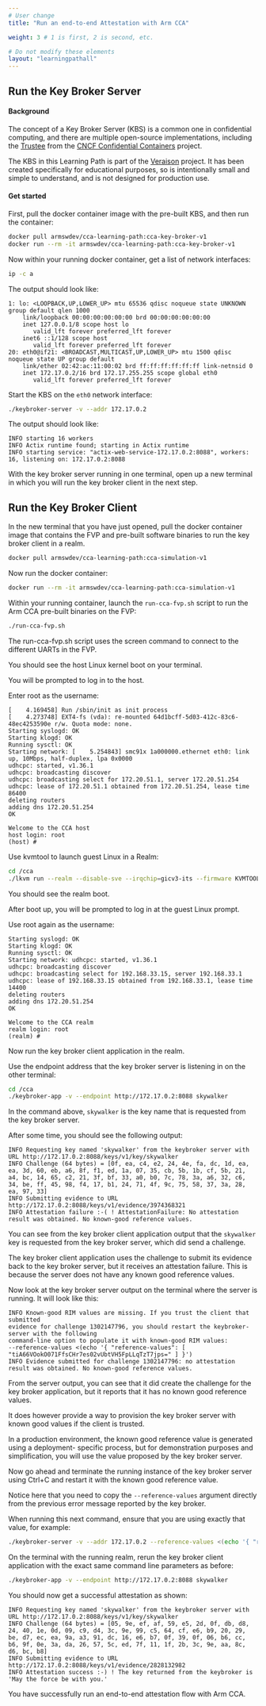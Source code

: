 ```yaml
---
# User change
title: "Run an end-to-end Attestation with Arm CCA"

weight: 3 # 1 is first, 2 is second, etc.

# Do not modify these elements
layout: "learningpathall"
---
```


## Run the Key Broker Server

#### Background

The concept of a Key Broker Server (KBS) is a common one in confidential computing, and there are multiple open-source implementations, including the [Trustee](https://github.com/confidential-containers/trustee) from the [CNCF Confidential Containers](https://confidentialcontainers.org/) project. 

The KBS in this Learning Path is part of the [Veraison](https://github.com/veraison) project. It has been created specifically for educational purposes, so is intentionally small and simple to understand, and is not designed for production use. 

#### Get started

First, pull the docker container image with the pre-built KBS, and then run the container:

```bash
docker pull armswdev/cca-learning-path:cca-key-broker-v1
docker run --rm -it armswdev/cca-learning-path:cca-key-broker-v1
```

Now within your running docker container, get a list of network interfaces:

```bash
ip -c a
```

The output should look like:

```output
1: lo: <LOOPBACK,UP,LOWER_UP> mtu 65536 qdisc noqueue state UNKNOWN group default qlen 1000
    link/loopback 00:00:00:00:00:00 brd 00:00:00:00:00:00
    inet 127.0.0.1/8 scope host lo
       valid_lft forever preferred_lft forever
    inet6 ::1/128 scope host
       valid_lft forever preferred_lft forever
20: eth0@if21: <BROADCAST,MULTICAST,UP,LOWER_UP> mtu 1500 qdisc noqueue state UP group default
    link/ether 02:42:ac:11:00:02 brd ff:ff:ff:ff:ff:ff link-netnsid 0
    inet 172.17.0.2/16 brd 172.17.255.255 scope global eth0
       valid_lft forever preferred_lft forever
```
Start the KBS on the `eth0` network interface:

```bash
./keybroker-server -v --addr 172.17.0.2
```

The output should look like:

```output
INFO starting 16 workers
INFO Actix runtime found; starting in Actix runtime
INFO starting service: "actix-web-service-172.17.0.2:8088", workers: 16, listening on: 172.17.0.2:8088
```

With the key broker server running in one terminal, open up a new terminal in which you will run the key broker client in the next step.

## Run the Key Broker Client

In the new terminal that you have just opened, pull the docker container image that contains the FVP and pre-built software binaries to run the key broker client in a realm.

```bash
docker pull armswdev/cca-learning-path:cca-simulation-v1
```

Now run the docker container:
```bash
docker run --rm -it armswdev/cca-learning-path:cca-simulation-v1
```

Within your running container, launch the `run-cca-fvp.sh` script to run the Arm CCA pre-built binaries on the FVP:

```bash
./run-cca-fvp.sh
```
The run-cca-fvp.sh script uses the screen command to connect to the different UARTs in the FVP.

You should see the host Linux kernel boot on your terminal. 

You will be prompted to log in to the host. 

Enter root as the username:

```output
[    4.169458] Run /sbin/init as init process
[    4.273748] EXT4-fs (vda): re-mounted 64d1bcff-5d03-412c-83c6-48ec4253590e r/w. Quota mode: none.
Starting syslogd: OK
Starting klogd: OK
Running sysctl: OK
Starting network: [    5.254843] smc91x 1a000000.ethernet eth0: link up, 10Mbps, half-duplex, lpa 0x0000
udhcpc: started, v1.36.1
udhcpc: broadcasting discover
udhcpc: broadcasting select for 172.20.51.1, server 172.20.51.254
udhcpc: lease of 172.20.51.1 obtained from 172.20.51.254, lease time 86400
deleting routers
adding dns 172.20.51.254
OK

Welcome to the CCA host
host login: root
(host) #
```
Use kvmtool to launch guest Linux in a Realm:
```bash
cd /cca
./lkvm run --realm --disable-sve --irqchip=gicv3-its --firmware KVMTOOL_EFI.fd -c 1 -m 512 --no-pvtime --force-pci --disk guest-disk.img --measurement-algo=sha256 --restricted_mem 
```
You should see the realm boot. 

After boot up, you will be prompted to log in at the guest Linux prompt. 

Use root again as the username:

```output
Starting syslogd: OK
Starting klogd: OK
Running sysctl: OK
Starting network: udhcpc: started, v1.36.1
udhcpc: broadcasting discover
udhcpc: broadcasting select for 192.168.33.15, server 192.168.33.1
udhcpc: lease of 192.168.33.15 obtained from 192.168.33.1, lease time 14400
deleting routers
adding dns 172.20.51.254
OK

Welcome to the CCA realm
realm login: root
(realm) #
```

Now run the key broker client application in the realm. 

Use the endpoint address that the key broker server is listening in on the other terminal:

```bash
cd /cca 
./keybroker-app -v --endpoint http://172.17.0.2:8088 skywalker 
```
In the command above, `skywalker` is the key name that is requested from the key broker server. 

After some time, you should see the following output:
```
INFO Requesting key named 'skywalker' from the keybroker server with URL http://172.17.0.2:8088/keys/v1/key/skywalker
INFO Challenge (64 bytes) = [0f, ea, c4, e2, 24, 4e, fa, dc, 1d, ea, ea, 3d, 60, eb, a6, 8f, f1, ed, 1a, 07, 35, cb, 5b, 1b, cf, 5b, 21, a4, bc, 14, 65, c2, 21, 3f, bf, 33, a0, b0, 7c, 78, 3a, a6, 32, c6, 34, be, ff, 45, 98, f4, 17, b1, 24, 71, 4f, 9c, 75, 58, 37, 3a, 28, ea, 97, 33]
INFO Submitting evidence to URL http://172.17.0.2:8088/keys/v1/evidence/3974368321
INFO Attestation failure :-( ! AttestationFailure: No attestation result was obtained. No known-good reference values.
```
You can see from the key broker client application output that the `skywalker` key is requested from the key broker server, which did send a challenge. 

The key broker client application uses the challenge to submit its evidence back to the key broker server, but it receives an attestation failure. This is because the server does not have any known good reference values.

Now look at the key broker server output on the terminal where the server is running. It will look like this:

```output
INFO Known-good RIM values are missing. If you trust the client that submitted
evidence for challenge 1302147796, you should restart the keybroker-server with the following
command-line option to populate it with known-good RIM values:
--reference-values <(echo '{ "reference-values": [ "tiA66VOokO071FfsCHr7es02vUbtVH5FpLLqTzT7jps=" ] }')
INFO Evidence submitted for challenge 1302147796: no attestation result was obtained. No known-good reference values.
```
From the server output, you can see that it did create the challenge for the key broker application, but it reports that it has no known good reference values. 

It does however provide a way to provision the key broker server with known good values if the client is trusted. 

In a production environment, the known good reference value is generated using a deployment- specific process, but for demonstration purposes and simplification, you will use the value proposed by the key broker server.

Now go ahead and terminate the running instance of the key broker server using Ctrl+C and restart it with the known good reference value. 

Notice here that you need to copy the `--reference-values` argument directly from the previous error message reported by the key broker. 

When running this next command, ensure that you are using exactly that value, for example:

```bash
./keybroker-server -v --addr 172.17.0.2 --reference-values <(echo '{ "reference-values": [ "tiA66VOokO071FfsCHr7es02vUbtVH5FpLLqTzT7jps=" ] }')
```

On the terminal with the running realm, rerun the key broker client application with the exact same command line parameters as before:

```bash
./keybroker-app -v --endpoint http://172.17.0.2:8088 skywalker
```

You should now get a successful attestation as shown:

```output
INFO Requesting key named 'skywalker' from the keybroker server with URL http://172.17.0.2:8088/keys/v1/key/skywalker
INFO Challenge (64 bytes) = [05, 9e, ef, af, 59, e5, 2d, 0f, db, d8, 24, 40, 1e, 0d, 09, c9, d4, 3c, 9e, 99, c5, 64, cf, e6, b9, 20, 29, be, d7, ec, ea, 9a, a3, 91, dc, 16, e6, b7, 0f, 39, 0f, 06, b6, cc, b6, 9f, 0e, 3a, da, 26, 57, 5c, ed, 7f, 11, 1f, 2b, 3c, 9e, aa, 8c, d6, bc, b8]
INFO Submitting evidence to URL http://172.17.0.2:8088/keys/v1/evidence/2828132982
INFO Attestation success :-) ! The key returned from the keybroker is 'May the force be with you.'
```

You have successfully run an end-to-end attestation flow with Arm CCA.





